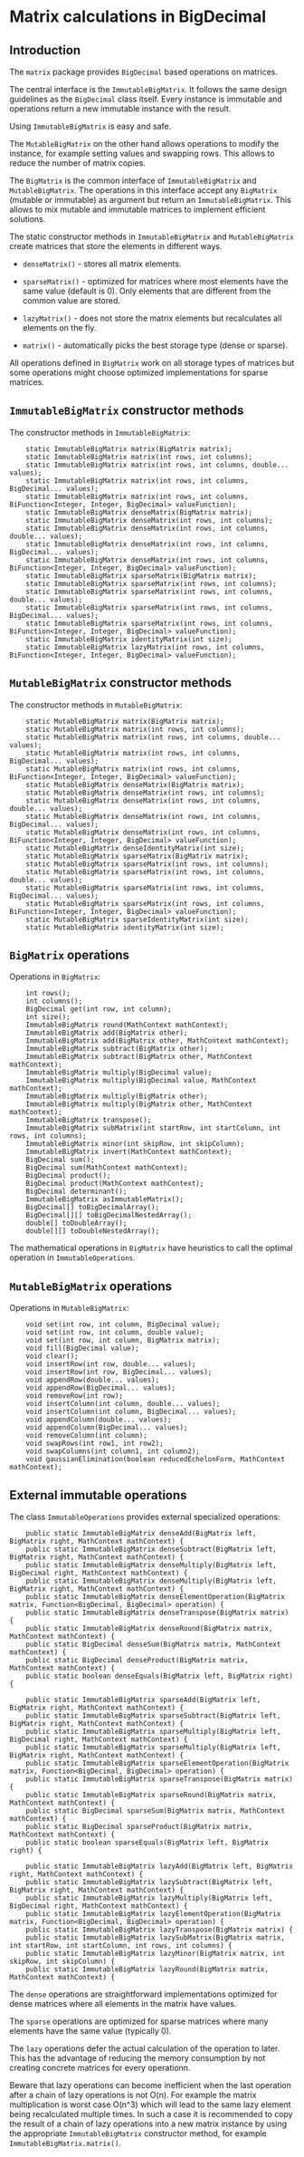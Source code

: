 # Matrix calculations in BigDecimal

## Introduction

The `matrix` package provides `BigDecimal` based operations on matrices.

The central interface is the `ImmutableBigMatrix`.
It follows the same design guidelines as the `BigDecimal` class itself.
Every instance is immutable and operations return a new immutable
instance with the result.

Using `ImmutableBigMatrix` is easy and safe.

The `MutableBigMatrix` on the other hand allows operations
to modify the instance, for example setting values and swapping rows.
This allows to reduce the number of matrix copies.

The `BigMatrix` is the common interface of `ImmutableBigMatrix` and `MutableBigMatrix`.
The operations in this interface accept any `BigMatrix` (mutable or immutable) as argument
but return an `ImmutableBigMatrix`.
This allows to mix mutable and immutable matrices to implement efficient solutions.

The static constructor methods in `ImmutableBigMatrix` and `MutableBigMatrix`
create matrices that store the elements in different ways.
 
- `denseMatrix()` - stores all matrix elements.
- `sparseMatrix()` - optimized for matrices where most elements
  have the same value (default is 0).
  Only elements that are different from the common value are stored.
- `lazyMatrix()` - does not store the matrix elements but
  recalculates all elements on the fly.

- `matrix()` - automatically picks the best storage type (dense or sparse).

All operations defined in `BigMatrix` work on all storage types of matrices
but some operations might choose optimized implementations for sparse matrices.


## `ImmutableBigMatrix` constructor methods

The constructor methods in `ImmutableBigMatrix`:
```
    static ImmutableBigMatrix matrix(BigMatrix matrix);
    static ImmutableBigMatrix matrix(int rows, int columns);
    static ImmutableBigMatrix matrix(int rows, int columns, double... values);
    static ImmutableBigMatrix matrix(int rows, int columns, BigDecimal... values);
    static ImmutableBigMatrix matrix(int rows, int columns, BiFunction<Integer, Integer, BigDecimal> valueFunction);
    static ImmutableBigMatrix denseMatrix(BigMatrix matrix);
    static ImmutableBigMatrix denseMatrix(int rows, int columns);
    static ImmutableBigMatrix denseMatrix(int rows, int columns, double... values);
    static ImmutableBigMatrix denseMatrix(int rows, int columns, BigDecimal... values);
    static ImmutableBigMatrix denseMatrix(int rows, int columns, BiFunction<Integer, Integer, BigDecimal> valueFunction);
    static ImmutableBigMatrix sparseMatrix(BigMatrix matrix);
    static ImmutableBigMatrix sparseMatrix(int rows, int columns);
    static ImmutableBigMatrix sparseMatrix(int rows, int columns, double... values);
    static ImmutableBigMatrix sparseMatrix(int rows, int columns, BigDecimal... values);
    static ImmutableBigMatrix sparseMatrix(int rows, int columns, BiFunction<Integer, Integer, BigDecimal> valueFunction);
    static ImmutableBigMatrix identityMatrix(int size);
    static ImmutableBigMatrix lazyMatrix(int rows, int columns, BiFunction<Integer, Integer, BigDecimal> valueFunction);
```

## `MutableBigMatrix` constructor methods

The constructor methods in `MutableBigMatrix`:
```
    static MutableBigMatrix matrix(BigMatrix matrix);
    static MutableBigMatrix matrix(int rows, int columns);
    static MutableBigMatrix matrix(int rows, int columns, double... values);
    static MutableBigMatrix matrix(int rows, int columns, BigDecimal... values);
    static MutableBigMatrix matrix(int rows, int columns, BiFunction<Integer, Integer, BigDecimal> valueFunction);
    static MutableBigMatrix denseMatrix(BigMatrix matrix);
    static MutableBigMatrix denseMatrix(int rows, int columns);
    static MutableBigMatrix denseMatrix(int rows, int columns, double... values);
    static MutableBigMatrix denseMatrix(int rows, int columns, BigDecimal... values);
    static MutableBigMatrix denseMatrix(int rows, int columns, BiFunction<Integer, Integer, BigDecimal> valueFunction);
    static MutableBigMatrix denseIdentityMatrix(int size);
    static MutableBigMatrix sparseMatrix(BigMatrix matrix);
    static MutableBigMatrix sparseMatrix(int rows, int columns);
    static MutableBigMatrix sparseMatrix(int rows, int columns, double... values);
    static MutableBigMatrix sparseMatrix(int rows, int columns, BigDecimal... values);
    static MutableBigMatrix sparseMatrix(int rows, int columns, BiFunction<Integer, Integer, BigDecimal> valueFunction);
    static MutableBigMatrix sparseIdentityMatrix(int size);
    static MutableBigMatrix identityMatrix(int size);
```


## `BigMatrix` operations

Operations in `BigMatrix`:
```
    int rows();
    int columns();
    BigDecimal get(int row, int column);
    int size();
    ImmutableBigMatrix round(MathContext mathContext);
    ImmutableBigMatrix add(BigMatrix other);
    ImmutableBigMatrix add(BigMatrix other, MathContext mathContext);
    ImmutableBigMatrix subtract(BigMatrix other);
    ImmutableBigMatrix subtract(BigMatrix other, MathContext mathContext);
    ImmutableBigMatrix multiply(BigDecimal value);
    ImmutableBigMatrix multiply(BigDecimal value, MathContext mathContext);
    ImmutableBigMatrix multiply(BigMatrix other);
    ImmutableBigMatrix multiply(BigMatrix other, MathContext mathContext);
    ImmutableBigMatrix transpose();
    ImmutableBigMatrix subMatrix(int startRow, int startColumn, int rows, int columns);
    ImmutableBigMatrix minor(int skipRow, int skipColumn);
    ImmutableBigMatrix invert(MathContext mathContext);
    BigDecimal sum();
    BigDecimal sum(MathContext mathContext);
    BigDecimal product();
    BigDecimal product(MathContext mathContext);
    BigDecimal determinant();
    ImmutableBigMatrix asImmutableMatrix();
    BigDecimal[] toBigDecimalArray();
    BigDecimal[][] toBigDecimalNestedArray();
    double[] toDoubleArray();
    double[][] toDoubleNestedArray();
```

The mathematical operations in `BigMatrix` have heuristics to call the optimal operation in `ImmutableOperations`.
 

## `MutableBigMatrix` operations

Operations in `MutableBigMatrix`:
```
    void set(int row, int column, BigDecimal value);
    void set(int row, int column, double value);
    void set(int row, int column, BigMatrix matrix);
    void fill(BigDecimal value);
    void clear();
    void insertRow(int row, double... values);
    void insertRow(int row, BigDecimal... values);
    void appendRow(double... values);
    void appendRow(BigDecimal... values);
    void removeRow(int row);
    void insertColumn(int column, double... values);
    void insertColumn(int column, BigDecimal... values);
    void appendColumn(double... values);
    void appendColumn(BigDecimal... values);
    void removeColumn(int column);
    void swapRows(int row1, int row2);
    void swapColumns(int column1, int column2);
    void gaussianElimination(boolean reducedEchelonForm, MathContext mathContext);
```  

## External immutable operations

The class `ImmutableOperations` provides external specialized operations:
```
    public static ImmutableBigMatrix denseAdd(BigMatrix left, BigMatrix right, MathContext mathContext) {
    public static ImmutableBigMatrix denseSubtract(BigMatrix left, BigMatrix right, MathContext mathContext) {
    public static ImmutableBigMatrix denseMultiply(BigMatrix left, BigDecimal right, MathContext mathContext) {
    public static ImmutableBigMatrix denseMultiply(BigMatrix left, BigMatrix right, MathContext mathContext) {
    public static ImmutableBigMatrix denseElementOperation(BigMatrix matrix, Function<BigDecimal, BigDecimal> operation) {
    public static ImmutableBigMatrix denseTranspose(BigMatrix matrix) {
    public static ImmutableBigMatrix denseRound(BigMatrix matrix, MathContext mathContext) {
    public static BigDecimal denseSum(BigMatrix matrix, MathContext mathContext) {
    public static BigDecimal denseProduct(BigMatrix matrix, MathContext mathContext) {
    public static boolean denseEquals(BigMatrix left, BigMatrix right) {

    public static ImmutableBigMatrix sparseAdd(BigMatrix left, BigMatrix right, MathContext mathContext) {
    public static ImmutableBigMatrix sparseSubtract(BigMatrix left, BigMatrix right, MathContext mathContext) {
    public static ImmutableBigMatrix sparseMultiply(BigMatrix left, BigDecimal right, MathContext mathContext) {
    public static ImmutableBigMatrix sparseMultiply(BigMatrix left, BigMatrix right, MathContext mathContext) {
    public static ImmutableBigMatrix sparseElementOperation(BigMatrix matrix, Function<BigDecimal, BigDecimal> operation) {
    public static ImmutableBigMatrix sparseTranspose(BigMatrix matrix) {
    public static ImmutableBigMatrix sparseRound(BigMatrix matrix, MathContext mathContext) {
    public static BigDecimal sparseSum(BigMatrix matrix, MathContext mathContext) {
    public static BigDecimal sparseProduct(BigMatrix matrix, MathContext mathContext) {
    public static boolean sparseEquals(BigMatrix left, BigMatrix right) {

    public static ImmutableBigMatrix lazyAdd(BigMatrix left, BigMatrix right, MathContext mathContext) {
    public static ImmutableBigMatrix lazySubtract(BigMatrix left, BigMatrix right, MathContext mathContext) {
    public static ImmutableBigMatrix lazyMultiply(BigMatrix left, BigDecimal right, MathContext mathContext) {
    public static ImmutableBigMatrix lazyElementOperation(BigMatrix matrix, Function<BigDecimal, BigDecimal> operation) {
    public static ImmutableBigMatrix lazyTranspose(BigMatrix matrix) {
    public static ImmutableBigMatrix lazySubMatrix(BigMatrix matrix, int startRow, int startColumn, int rows, int columns) {
    public static ImmutableBigMatrix lazyMinor(BigMatrix matrix, int skipRow, int skipColumn) {
    public static ImmutableBigMatrix lazyRound(BigMatrix matrix, MathContext mathContext) {
```

The `dense` operations are straightforward implementations optimized for dense matrices where all elements in the matrix have values.

The `sparse` operations are optimized for sparse matrices where many elements have the same value (typically 0).

The `lazy` operations defer the actual calculation of the operation to later.
This has the advantage of reducing the memory consumption by not creating concrete matrices for every operationn.

Beware that lazy operations can become inefficient when the last operation after a chain of lazy operations is not O(n).
For example the matrix multiplication is worst case O(n^3) which will lead to the same lazy element being recalculated multiple times.
In such a case it is recommended to copy the result of a chain of lazy operations into a new matrix instance by using the 
appropriate `ImmutableBigMatrix` constructor method, for example `ImmutableBigMatrix.matrix()`. 
 

